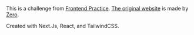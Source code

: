 

This is a challenge from [Frontend Practice](https://www.frontendpractice.com/projects/canal-street-market).
[The original website](https://canalstreet.market) is made by [Zero](https://www.zero.nyc).

Created with Next.Js, React, and TailwindCSS.
